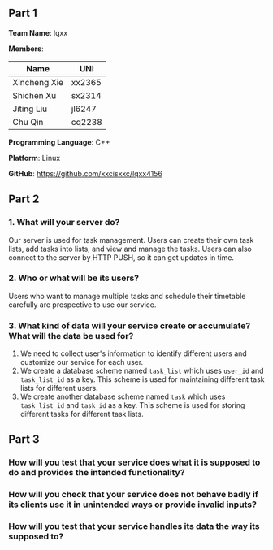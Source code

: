 ## Part 1

**Team Name**: lqxx

**Members**:

| Name         | UNI    |
| ------------ | ------ |
| Xincheng Xie | xx2365 |
| Shichen Xu   | sx2314 |
| Jiting Liu   | jl6247 |
| Chu Qin      | cq2238 |

**Programming Language**: C++

**Platform**: Linux

**GitHub**: https://github.com/xxcisxxc/lqxx4156

## Part 2

### 1. What will your server do?

Our server is used for task management. Users can create their own task lists, add tasks into lists, and view and manage the tasks. Users can also connect to the server by HTTP PUSH, so it can get updates in time.

### 2. Who or what will be its users?

Users who want to manage multiple tasks and schedule their timetable carefully are prospective to use our service.

### 3. What kind of data will your service create or accumulate? What will the data be used for?

1) We need to collect user's information to identify different users and customize our service for each user.
2) We create a database scheme named `task_list` which uses `user_id` and `task_list_id` as a key. This scheme is used for maintaining different task lists for different users.
3) We create another database scheme named `task` which uses `task_list_id` and `task_id` as a key. This scheme is used for storing different tasks for different task lists.

## Part 3

### How will you test that your service does what it is supposed to do and provides the intended functionality?



### How will you check that your service does not behave badly if its clients use it in unintended ways or provide invalid inputs?



### How will you test that your service handles its data the way its supposed to?

